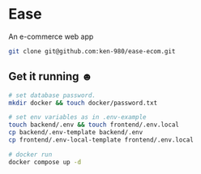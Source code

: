 # Ease

An e-commerce web app

```bash
git clone git@github.com:ken-980/ease-ecom.git
```

## Get it running ☻

```bash
# set database password.
mkdir docker && touch docker/password.txt
```

```bash
# set env variables as in .env-example
touch backend/.env && touch frontend/.env.local
cp backend/.env-template backend/.env
cp frontend/.env-local-template frontend/.env.local
```

```bash
# docker run
docker compose up -d
```
